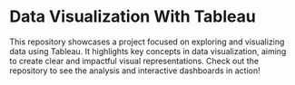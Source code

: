 # Data Visualization With Tableau
This repository showcases a project focused on exploring and visualizing data using Tableau. It highlights key concepts in data visualization, aiming to create clear and impactful visual representations. Check out the repository to see the analysis and interactive dashboards in action!
